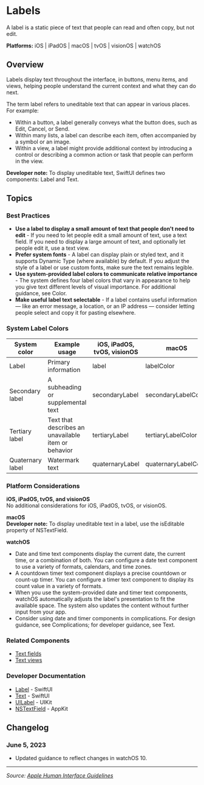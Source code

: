 # Labels

A label is a static piece of text that people can read and often copy, but not edit.

**Platforms:** iOS | iPadOS | macOS | tvOS | visionOS | watchOS

## Overview

Labels display text throughout the interface, in buttons, menu items, and views, helping people understand the current context and what they can do next.

The term label refers to uneditable text that can appear in various places. For example:

- Within a button, a label generally conveys what the button does, such as Edit, Cancel, or Send.
- Within many lists, a label can describe each item, often accompanied by a symbol or an image.
- Within a view, a label might provide additional context by introducing a control or describing a common action or task that people can perform in the view.

**Developer note:** To display uneditable text, SwiftUI defines two components: Label and Text.

## Topics

### Best Practices

- **Use a label to display a small amount of text that people don't need to edit** - If you need to let people edit a small amount of text, use a text field. If you need to display a large amount of text, and optionally let people edit it, use a text view.
- **Prefer system fonts** - A label can display plain or styled text, and it supports Dynamic Type (where available) by default. If you adjust the style of a label or use custom fonts, make sure the text remains legible.
- **Use system-provided label colors to communicate relative importance** - The system defines four label colors that vary in appearance to help you give text different levels of visual importance. For additional guidance, see Color.
- **Make useful label text selectable** - If a label contains useful information — like an error message, a location, or an IP address — consider letting people select and copy it for pasting elsewhere.

### System Label Colors

| System color | Example usage | iOS, iPadOS, tvOS, visionOS | macOS |
|---|---|---|---|
| Label | Primary information | label | labelColor |
| Secondary label | A subheading or supplemental text | secondaryLabel | secondaryLabelColor |
| Tertiary label | Text that describes an unavailable item or behavior | tertiaryLabel | tertiaryLabelColor |
| Quaternary label | Watermark text | quaternaryLabel | quaternaryLabelColor |

### Platform Considerations

**iOS, iPadOS, tvOS, and visionOS**  
No additional considerations for iOS, iPadOS, tvOS, or visionOS.

**macOS**  
**Developer note:** To display uneditable text in a label, use the isEditable property of NSTextField.

**watchOS**  
- Date and time text components display the current date, the current time, or a combination of both. You can configure a date text component to use a variety of formats, calendars, and time zones.
- A countdown timer text component displays a precise countdown or count-up timer. You can configure a timer text component to display its count value in a variety of formats.
- When you use the system-provided date and timer text components, watchOS automatically adjusts the label's presentation to fit the available space. The system also updates the content without further input from your app.
- Consider using date and timer components in complications. For design guidance, see Complications; for developer guidance, see Text.

### Related Components

- [Text fields](https://developer.apple.com/design/human-interface-guidelines/text-fields)
- [Text views](https://developer.apple.com/design/human-interface-guidelines/text-views)

### Developer Documentation

- [Label](https://developer.apple.com/documentation/swiftui/label) - SwiftUI
- [Text](https://developer.apple.com/documentation/swiftui/text) - SwiftUI
- [UILabel](https://developer.apple.com/documentation/uikit/uilabel) - UIKit
- [NSTextField](https://developer.apple.com/documentation/appkit/nstextfield) - AppKit

## Changelog

### June 5, 2023
- Updated guidance to reflect changes in watchOS 10.

---

*Source: [Apple Human Interface Guidelines](https://developer.apple.com/design/human-interface-guidelines/labels)*